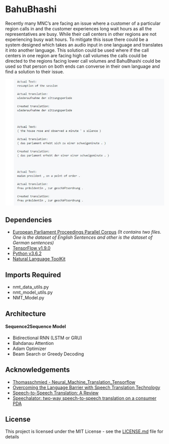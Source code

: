 # BahuBhashi
Recently many MNC’s are facing an issue where a customer of a particular region calls in and the customer experiences long wait hours as all the representatives are busy. While their call centers in other regions are not experiencing busy wait hours. To mitigate this issue there could be a system designed which takes an audio input in one language and translates it into another language. This solution could be used where if the call centers in one region are facing high call volumes the calls could be directed to the regions facing lower call volumes and BahuBhashi could be used so that person on both ends can converse in their own language and find a solution to their issue. 

![Alt Text](./Results.jpg)

## Dependencies
- [European Parliament Proceedings Parallel Corpus](http://www.statmt.org/europarl/v7/de-en.tgz)
  _(It contains two files. One is the dataset of English Sentences and other is the dataset of German sentences)_
- [TensorFlow v1.9.0](https://www.tensorflow.org/install/#download-and-setup)
- [Python v3.6.2](https://www.python.org/downloads/release/python-370/)
- [Natural Language ToolKit](https://www.nltk.org/)

## Imports Required 
- nmt_data_utils.py
- nmt_model_utils.py
- NMT_Model.py

## Architecture
#### Sequence2Sequence Model
- Bidirectional RNN (LSTM or GRU)
- Bahdanau Attention
- Adam Optimizer
- Beam Search or Greedy Decoding

## Acknowledgements
- [Thomasschmied - Neural_Machine_Translation_Tensorflow](https://github.com/thomasschmied/Neural_Machine_Translation_Tensorflow)
- [Overcoming the Language Barrier with Speech Translation Technology](http://citeseerx.ist.psu.edu/viewdoc/download?doi=10.1.1.472.1019&rep=rep1&type=pdf)
- [Speech-to-Speech Translation: A Review](https://pdfs.semanticscholar.org/0fa1/911622a6c0a3dd43fefbdf2695ebdb7e10fa.pdf)
- [Speechalator: two-way speech-to-speech translation on a consumer PDA](https://www.cs.cmu.edu/~awb/papers/eurospeech2003/speechalator.pdf)

## License
This project is licensed under the MIT License - see the [LICENSE.md](./LICENSE) file for details
